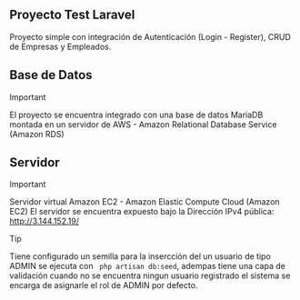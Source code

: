 
## Proyecto Test Laravel

Proyecto simple con integración de Autenticación (Login - Register),  CRUD de Empresas y Empleados.   

## Base de Datos
> [!IMPORTANT]
> El proyecto se encuentra integrado con una base de datos MariaDB montada en un servidor de AWS - Amazon Relational Database Service (Amazon RDS)

## Servidor
> [!IMPORTANT]
Servidor virtual  Amazon EC2 - Amazon Elastic Compute Cloud (Amazon EC2) 
El servidor se encuentra expuesto bajo la Dirección IPv4 pública: 
http://3.144.152.19/ 

> [!TIP]
Tiene configurado un semilla para la insercción del un usuario de tipo ADMIN se ejecuta con ` php artisan db:seed`, adempas tiene una capa de validación cuando
no se encuentra ningun usuario registrado el sistema se encarga de asignarle el rol de ADMIN por defecto.



